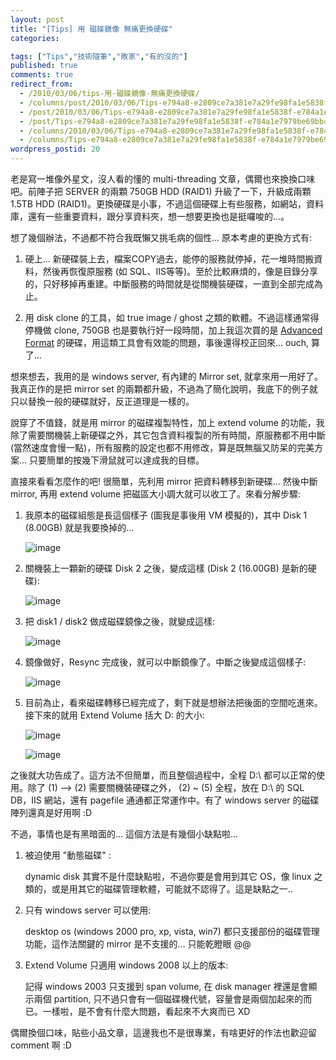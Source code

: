 ```yaml
---
layout: post
title: "[Tips] 用 磁碟鏡像 無痛更換硬碟"
categories:

tags: ["Tips","技術隨筆","敗家","有的沒的"]
published: true
comments: true
redirect_from:
  - /2010/03/06/tips-用-磁碟鏡像-無痛更換硬碟/
  - /columns/post/2010/03/06/Tips-e794a8-e2809ce7a381e7a29fe98fa1e5838f-e784a1e7979be69bb4e68f9be7a1ace7a29f.aspx/
  - /post/2010/03/06/Tips-e794a8-e2809ce7a381e7a29fe98fa1e5838f-e784a1e7979be69bb4e68f9be7a1ace7a29f.aspx/
  - /post/Tips-e794a8-e2809ce7a381e7a29fe98fa1e5838f-e784a1e7979be69bb4e68f9be7a1ace7a29f.aspx/
  - /columns/2010/03/06/Tips-e794a8-e2809ce7a381e7a29fe98fa1e5838f-e784a1e7979be69bb4e68f9be7a1ace7a29f.aspx/
  - /columns/Tips-e794a8-e2809ce7a381e7a29fe98fa1e5838f-e784a1e7979be69bb4e68f9be7a1ace7a29f.aspx/
wordpress_postid: 20
---
```


老是寫一堆像外星文，沒人看的懂的 multi-threading 文章，偶爾也來換換口味吧。前陣子把 SERVER 的兩顆 750GB HDD (RAID1) 升級了一下，升級成兩顆 1.5TB HDD (RAID1)。更換硬碟是小事，不過這個硬碟上有些服務，如網站，資料庫，還有一些重要資料，跟分享資料夾，想一想要更換也是挺囉唆的...。

想了幾個辦法，不過都不符合我既懶又挑毛病的個性... 原本考慮的更換方式有:

1. 硬上... 新硬碟裝上去，檔案COPY過去，能停的服務就停掉，花一堆時間搬資料，然後再恢復原服務 (如 SQL、IIS等等)。至於比較麻煩的，像是目錄分享的，只好移掉再重建。中斷服務的時間就是從關機裝硬碟，一直到全部完成為止。

2. 用 disk clone 的工具，如 true image / ghost 之類的軟體。不過這樣通常得停機做 clone, 750GB 也是要執行好一段時間，加上我這次買的是 [Advanced Format](http://www.wdc.com/wdproducts/library/WhitePapers/CHT/2579-771430.pdf) 的硬碟，用這類工具會有效能的問題，事後還得校正回來… ouch, 算了...

想來想去，我用的是 windows server, 有內建的 Mirror set, 就拿來用一用好了。我真正作的是把 mirror set 的兩顆都升級，不過為了簡化說明，我底下的例子就只以替換一般的硬碟就好，反正道理是一樣的。

說穿了不值錢，就是用 mirror 的磁碟複製特性，加上 extend volume 的功能，我除了需要關機裝上新硬碟之外，其它包含資料複製的所有時間，原服務都不用中斷 (當然速度會慢一點)，所有服務的設定也都不用修改，算是既無腦又防呆的完美方案... 只要簡單的按幾下滑鼠就可以達成我的目標。

直接來看看怎麼作的吧! 很簡單，先利用 mirror 把資料轉移到新硬碟... 然後中斷 mirror, 再用 extend volume 把磁區大小調大就可以收工了。來看分解步驟:

1. 我原本的磁碟組態是長這個樣子 (圖我是事後用 VM 模擬的)，其中 Disk 1 (8.00GB) 就是我要換掉的...

   ![image](/wp-content/be-files/image.png)

2. 關機裝上一顆新的硬碟 Disk 2 之後，變成這樣 (Disk 2 (16.00GB) 是新的硬碟):

   ![image](/wp-content/be-files/image_1.png)

3. 把 disk1 / disk2 做成磁碟鏡像之後，就變成這樣:

   ![image](/wp-content/be-files/image_2.png)

4. 鏡像做好，Resync 完成後，就可以中斷鏡像了。中斷之後變成這個樣子:

   ![image](/wp-content/be-files/image_3.png)

5. 目前為止，看來磁碟轉移已經完成了，剩下就是想辦法把後面的空間吃進來。接下來的就用 Extend Volume 括大 D: 的大小:

   ![image](/wp-content/be-files/image_4.png)

   ![image](/wp-content/be-files/image_5.png)

之後就大功告成了。這方法不但簡單，而且整個過程中，全程 D:\ 都可以正常的使用。除了 (1) --> (2) 需要關機裝硬碟之外， (2) ~ (5) 全程，放在 D:\ 的 SQL DB，IIS 網站，還有 pagefile 通通都正常運作中。有了 windows server 的磁碟陣列還真是好用啊 :D

不過，事情也是有黑暗面的... 這個方法是有幾個小缺點啦...

1. 被迫使用 "動態磁碟" :
   
   dynamic disk 其實不是什麼缺點啦，不過你要是會用到其它 OS，像 linux 之類的，或是用其它的磁碟管理軟體，可能就不認得了。這是缺點之一..

2. 只有 windows server 可以使用:
   
   desktop os (windows 2000 pro, xp, vista, win7) 都只支援部份的磁碟管理功能，這作法關鍵的 mirror 是不支援的... 只能乾瞪眼 @@

3. Extend Volume 只適用 windows 2008 以上的版本:
   
   記得 windows 2003 只支援到 span volume, 在 disk manager 裡還是會顯示兩個 partition, 只不過只會有一個磁碟機代號，容量會是兩個加起來的而已。一樣啦，是不會有什麼大問題，看起來不大爽而已 XD

偶爾換個口味，貼些小品文章，這邊我也不是很專業，有啥更好的作法也歡迎留 comment 啊 :D
